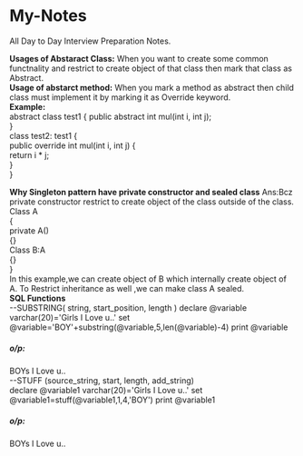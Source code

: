 # My-Notes
All Day to Day Interview Preparation Notes.

<B>Usages of Abstaract Class:</B>
	When you want to create some common functnality and restrict to create object of that class then mark that class as Abstract.<br/>
<B>Usage of abstarct method:</B>
	When you mark a method as abstract then child class must implement it by marking it as Override keyword.<br/>
	<B>Example:</B><br/>
		abstract class test1 { 
		public abstract int mul(int i, int j);  
		}  
		class test2: test1 {  
		public override int mul(int i, int j) {  
		return i * j;  
		}  
		} 

<B>Why Singleton pattern have private constructor and sealed class</B>
Ans:Bcz private constructor restrict to create object of the class outside of the class.
<br/>
Class A
<br/>
{
<br/>
  private A()
 <br/>
  {}
 <br/>
  Class B:A
 <br/>
  {}
 <br/>
}
<br/>
In this example,we can create object of B which internally create object of A.
To Restrict inheritance as well ,we can make class A sealed.
<br/>
<B>SQL Functions</B>
<br/>
--SUBSTRING( string, start_position, length )
declare @variable varchar(20)='Girls I Love u..'
set @variable='BOY'+substring(@variable,5,len(@variable)-4)
print @variable
<h5>o/p:</h5>BOYs I Love u..
<br/>
--STUFF (source_string, start, length, add_string)
<br/>
declare @variable1 varchar(20)='Girls I Love u..'
set @variable1=stuff(@variable1,1,4,'BOY')
print @variable1
<h5>o/p:</h5>BOYs I Love u..
